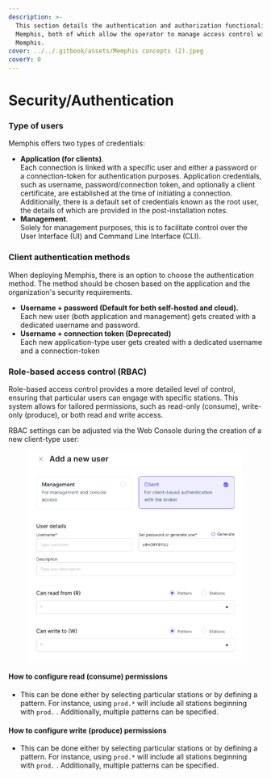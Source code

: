 ```yaml
---
description: >-
  This section details the authentication and authorization functionalities in
  Memphis, both of which allow the operator to manage access control within
  Memphis.
cover: ../../.gitbook/assets/Memphis concepts (2).jpeg
coverY: 0
---
```


# Security/Authentication

### Type of users

Memphis offers two types of credentials:

* **Application (for clients)**.\
  Each connection is linked with a specific user and either a password or a connection-token for authentication purposes. Application credentials, such as username, password/connection token, and optionally a client certificate, are established at the time of initiating a connection. Additionally, there is a default set of credentials known as the root user, the details of which are provided in the post-installation notes.
* **Management**.\
  Solely for management purposes, this is to facilitate control over the User Interface (UI) and Command Line Interface (CLI).

### Client authentication methods

When deploying Memphis, there is an option to choose the authentication method. The method should be chosen based on the application and the organization's security requirements.

* **Username + password (Default for both self-hosted and cloud).**\
  Each new user (both application and management) gets created with a dedicated username and password.
* **Username + connection token (Deprecated)**\
  Each new application-type user gets created with a dedicated username and a connection-token

### Role-based access control (RBAC)

Role-based access control provides a more detailed level of control, ensuring that particular users can engage with specific stations. This system allows for tailored permissions, such as read-only (consume), write-only (produce), or both read and write access.

RBAC settings can be adjusted via the Web Console during the creation of a new client-type user:

<figure><img src="../../.gitbook/assets/Screenshot 2024-01-01 at 16.03.19.png" alt=""><figcaption></figcaption></figure>

#### How to configure read (consume) permissions

* This can be done either by selecting particular stations or by defining a pattern. For instance, using `prod.*` will include all stations beginning with `prod.` . Additionally, multiple patterns can be specified.

#### How to configure write (produce) permissions

* This can be done either by selecting particular stations or by defining a pattern. For instance, using `prod.*` will include all stations beginning with `prod.` . Additionally, multiple patterns can be specified.
